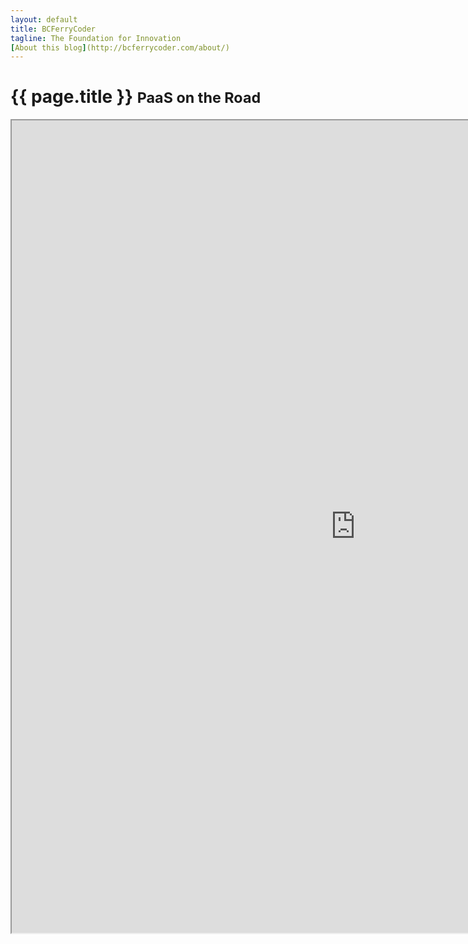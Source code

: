 ```yaml
---
layout: default
title: BCFerryCoder
tagline: The Foundation for Innovation
[About this blog](http://bcferrycoder.com/about/)
---
```

<div class="page-header">

  <h1>{{ page.title }} <small>PaaS on the Road</small></h1>
</div>


<iframe id="preso" src="http://jdw:80/dockerdeck/hi.html" width="1100" height="1300">iframe</iframe>
